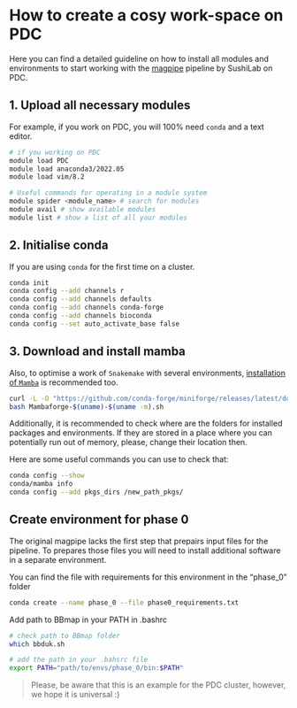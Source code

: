# How to create a cosy work-space on PDC

Here you can find a detailed guideline on how to install all modules and environments to start working 
with the [magpipe](https://github.com/SushiLab/magpipe/tree/master) pipeline by SushiLab on PDC.


## 1. Upload all necessary modules 
For example, if you work on PDC, you will 100% need `conda` and a text editor.

```bash
# if you working on PDC
module load PDC
module load anaconda3/2022.05
module load vim/8.2

# Useful commands for operating in a module system
module spider <module_name> # search for modules
module avail # show available modules
module list # show a list of all your modules
```

## 2. Initialise conda
If you are using `conda` for the first time on a cluster.

```bash
conda init
conda config --add channels r
conda config --add channels defaults
conda config --add channels conda-forge
conda config --add channels bioconda
conda config --set auto_activate_base false
```

## 3. Download and install mamba
Also, to optimise a work of `Snakemake` with several environments, 
[installation of `Mamba`](https://mamba.readthedocs.io/en/latest/installation.html) is recommended too.

```bash
curl -L -O "https://github.com/conda-forge/miniforge/releases/latest/download/Mambaforge-$(uname)-$(uname -m).sh"
bash Mambaforge-$(uname)-$(uname -m).sh
```
Additionally, it is recommended to check where are the folders for installed packages and environments.
If they are stored in a place where you can potentially run out of memory, please, change their location then.


Here are some useful commands you can use to check that:

```bash
conda config --show
conda/mamba info
conda config --add pkgs_dirs /new_path_pkgs/
```
## Create environment for phase 0

The original magpipe lacks the first step that prepairs input files for the pipeline. To prepares those files you will need to install additional software in a separate environment. 

You can find the file with requirements for this environment in the “phase_0” folder

```bash
conda create --name phase_0 --file phase0_requirements.txt
```
Add path to BBmap in your PATH in .bashrc 

```bash
# check path to BBmap folder
which bbduk.sh
```

```bash
# add the path in your .bahsrc file
export PATH="path/to/envs/phase_0/bin:$PATH"
```
> Please, be aware that this is an example for the PDC cluster, however, we hope it is universal :)







